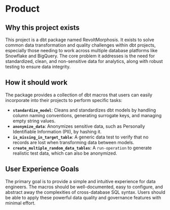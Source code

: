 # Product

## Why this project exists

This project is a dbt package named RevoltMorphosis. It exists to solve common data transformation and quality challenges within dbt projects, especially those needing to work across multiple database platforms like Snowflake and BigQuery. The core problem it addresses is the need for standardized, clean, and non-sensitive data for analytics, along with robust testing to ensure data integrity.

## How it should work

The package provides a collection of dbt macros that users can easily incorporate into their projects to perform specific tasks:

*   **`standardize_model`**: Cleans and standardizes dbt models by handling column naming conventions, generating surrogate keys, and managing empty string values.
*   **`anonymize_data`**: Anonymizes sensitive data, such as Personally Identifiable Information (PII), by hashing it.
*   **`is_missing_in_target_table`**: A generic data test to verify that no records are lost when transforming data between models.
*   **`create_multiple_random_data_tables`**: A `run-operation` to generate realistic test data, which can also be anonymized.

## User Experience Goals

The primary goal is to provide a simple and intuitive experience for data engineers. The macros should be well-documented, easy to configure, and abstract away the complexities of cross-database SQL syntax. Users should be able to apply these powerful data quality and governance features with minimal effort.